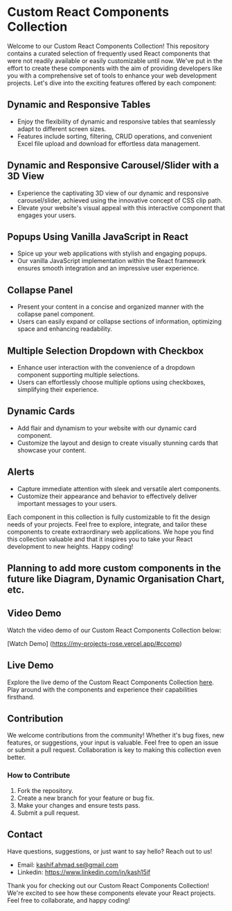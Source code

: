 # Custom React Components Collection 

Welcome to our Custom React Components Collection! This repository contains a curated selection of frequently used React components that were not readily available or easily customizable until now. We've put in the effort to create these components with the aim of providing developers like you with a comprehensive set of tools to enhance your web development projects. Let's dive into the exciting features offered by each component:

## Dynamic and Responsive Tables
- Enjoy the flexibility of dynamic and responsive tables that seamlessly adapt to different screen sizes.
- Features include sorting, filtering, CRUD operations, and convenient Excel file upload and download for effortless data management.

## Dynamic and Responsive Carousel/Slider with a 3D View
- Experience the captivating 3D view of our dynamic and responsive carousel/slider, achieved using the innovative concept of CSS clip path.
- Elevate your website's visual appeal with this interactive component that engages your users.

## Popups Using Vanilla JavaScript in React
- Spice up your web applications with stylish and engaging popups.
- Our vanilla JavaScript implementation within the React framework ensures smooth integration and an impressive user experience.

## Collapse Panel
- Present your content in a concise and organized manner with the collapse panel component.
- Users can easily expand or collapse sections of information, optimizing space and enhancing readability.

## Multiple Selection Dropdown with Checkbox
- Enhance user interaction with the convenience of a dropdown component supporting multiple selections.
- Users can effortlessly choose multiple options using checkboxes, simplifying their experience.

## Dynamic Cards
- Add flair and dynamism to your website with our dynamic card component.
- Customize the layout and design to create visually stunning cards that showcase your content.

## Alerts
- Capture immediate attention with sleek and versatile alert components.
- Customize their appearance and behavior to effectively deliver important messages to your users.

Each component in this collection is fully customizable to fit the design needs of your projects. Feel free to explore, integrate, and tailor these components to create extraordinary web applications. We hope you find this collection valuable and that it inspires you to take your React development to new heights. Happy coding!

## Planning to add more custom components in the future like Diagram, Dynamic Organisation Chart, etc.

## Video Demo

Watch the video demo of our Custom React Components Collection below:

[Watch Demo] (https://my-projects-rose.vercel.app/#ccomp)

## Live Demo

Explore the live demo of the Custom React Components Collection [here](#). Play around with the components and experience their capabilities firsthand.

## Contribution

We welcome contributions from the community! Whether it's bug fixes, new features, or suggestions, your input is valuable. Feel free to open an issue or submit a pull request. Collaboration is key to making this collection even better.

### How to Contribute

1. Fork the repository.
2. Create a new branch for your feature or bug fix.
3. Make your changes and ensure tests pass.
4. Submit a pull request.

## Contact

Have questions, suggestions, or just want to say hello? Reach out to us!

- Email: kashif.ahmad.se@gmail.com
- Linkedin: https://www.linkedin.com/in/kash15if

Thank you for checking out our Custom React Components Collection! We're excited to see how these components elevate your React projects. Feel free to collaborate, and happy coding!
